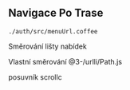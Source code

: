 ## Navigace Po Trase

`./auth/src/menuUrl.coffee`

Směrování lišty nabídek

Vlastní směrování
@3-/urlli/Path.js

posuvník
scrollc